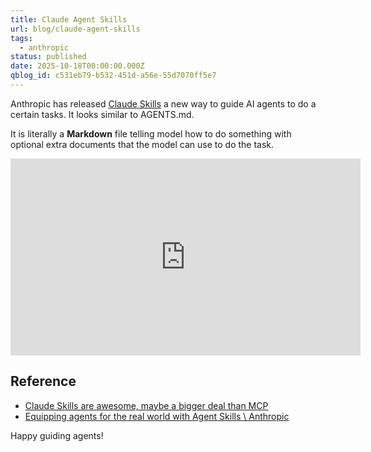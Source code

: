 ```yaml
---
title: Claude Agent Skills
url: blog/claude-agent-skills
tags:
  - anthropic
status: published
date: 2025-10-18T00:00:00.000Z
qblog_id: c531eb79-b532-451d-a56e-55d7070ff5e7
---
```


Anthropic has released [Claude Skills](https://www.anthropic.com/news/skills) a new way to guide AI agents to do a certain tasks. It looks similar to AGENTS.md.

It is literally a **Markdown** file telling model how to do something with optional extra documents that the model can use to do the task.

<iframe width="560" height="315" src="https://www.youtube-nocookie.com/embed/IoqpBKrNaZI?si=WL5A0-9I24Yu9_KZ" title="YouTube video player" frameborder="0" allow="accelerometer; autoplay; clipboard-write; encrypted-media; gyroscope; picture-in-picture; web-share" referrerpolicy="strict-origin-when-cross-origin" allowfullscreen></iframe>

## Reference
- [Claude Skills are awesome, maybe a bigger deal than MCP](https://simonwillison.net/2025/Oct/16/claude-skills/)
- [Equipping agents for the real world with Agent Skills \ Anthropic](https://www.anthropic.com/engineering/equipping-agents-for-the-real-world-with-agent-skills)

Happy guiding agents!